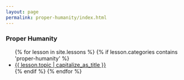 ```yaml
---
layout: page
permalink: proper-humanity/index.html
---
```


### Proper Humanity 
<ul>
{% for lesson in site.lessons %}
  {% if lesson.categories contains 'proper-humanity' %}
   <li> <a href="{{ lesson.url }}">{{ lesson.topic | capitalize_as_title }}</a></li>
  {% endif %}
{% endfor %}
</ul>
